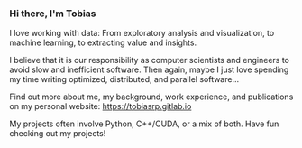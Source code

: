 ### Hi there, I'm Tobias

I love working with data: From exploratory analysis and visualization, to machine learning, to extracting value and insights.

I believe that it is our responsibility as computer scientists and engineers to avoid slow and inefficient software. Then again, maybe I just love spending my time writing optimized, distributed, and parallel software...

Find out more about me, my background, work experience, and publications on my personal website: https://tobiasrp.gitlab.io

My projects often involve Python, C++/CUDA, or a mix of both. Have fun checking out my projects!
